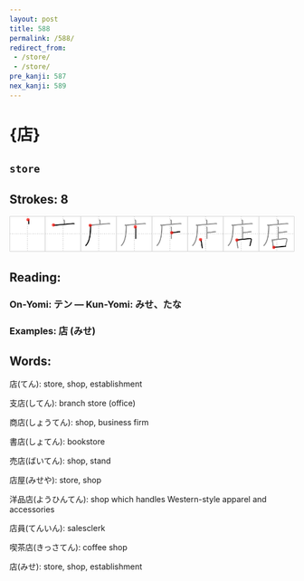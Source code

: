```yaml
---
layout: post
title: 588
permalink: /588/
redirect_from:
 - /store/
 - /store/
pre_kanji: 587
nex_kanji: 589
---
```


# {店}

## `store`

## Strokes: 8

<div class="stroke"><img src="../images/E5BA97.png" /></div>

## Reading:

### On-Yomi: テン &mdash; Kun-Yomi: みせ、たな

### Examples: 店 (みせ)

## Words:

店(てん): store, shop, establishment

支店(してん): branch store (office)

商店(しょうてん): shop, business firm

書店(しょてん): bookstore

売店(ばいてん): shop, stand

店屋(みせや): store, shop

洋品店(ようひんてん): shop which handles Western-style apparel and accessories

店員(てんいん): salesclerk

喫茶店(きっさてん): coffee shop

店(みせ): store, shop, establishment
